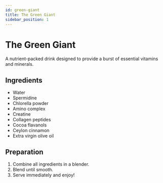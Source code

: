 ```yaml
---
id: green-giant
title: The Green Giant
sidebar_position: 1
---
```


# The Green Giant

A nutrient-packed drink designed to provide a burst of essential vitamins and minerals.

## Ingredients

- Water
- Spermidine
- Chlorella powder
- Amino complex
- Creatine
- Collagen peptides
- Cocoa flavanols
- Ceylon cinnamon
- Extra virgin olive oil

## Preparation

1. Combine all ingredients in a blender.
2. Blend until smooth.
3. Serve immediately and enjoy!

